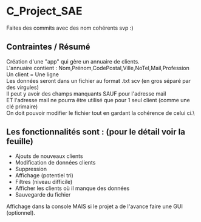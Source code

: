 # C_Project_SAE

Faites des commits avec des nom cohérents svp :)

## Contraintes / Résumé

Création d'une "app" qui gère un annuaire de clients.\
L'annuaire contient : Nom,Prénom,CodePostal,Ville,NoTel,Mail,Profession\
Un client  = Une ligne\
Les données seront dans un fichier au format .txt scv (en gros séparé par des virgules)\
Il peut y avoir des champs manquants SAUF pour l'adresse mail\
ET l'adresse mail ne pourra être utilisé que pour 1 seul client (comme une clé primaire)\
On doit pouvoir modifier le fichier tout en gardant la cohérence de celui ci.\

## Les fonctionnalités sont : (pour le détail voir la feuille)

- Ajouts de nouveaux clients
- Modification de données clients
- Suppression
- Affichage (potentiel tri)
- Filtres (niveau difficile)
- Afficher les clients où il manque des données
- Sauvegarde du fichier

Affichage dans la console MAIS si le projet a de l'avance faire une GUI (optionnel).
